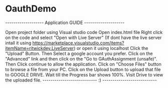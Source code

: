 # OauthDemo
------------------- Application GUIDE --------------------

Open project folder using Visual studio code
Open index.html file
Right click on the code and select "Open with Live Server" (If dont have the live server intall it using https://marketplace.visualstudio.com/items?itemName=ritwickdey.LiveServer) or open it using localhost
Click the "Upload" Button.
Then Select a google account you prefer.
Click on the "Advanced" link and then click on the "Go to GAuthAssignment (unsafe)".
Then Click continue to allow the application.
Click on "Choose Files" button to browse a file from your PC.
Click on the Upload button to upload that file to GOOGLE DRIVE.
Wait till the Progress bar shows 100%.
Visit Drive to view the uploaded file.
--------------------------- :) ---------------------------
